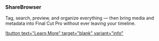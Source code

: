 ### ShareBrowser

Tag, search, preview, and organize everything — then bring media and metadata into Final Cut Pro without ever leaving your timeline.

[!button text="Learn More" target="blank" variant="info"](https://www.studionetworksolutions.com/a-tour-ofthe-sharebrowser-workflow-extension-for-final-cut-pro-x/)